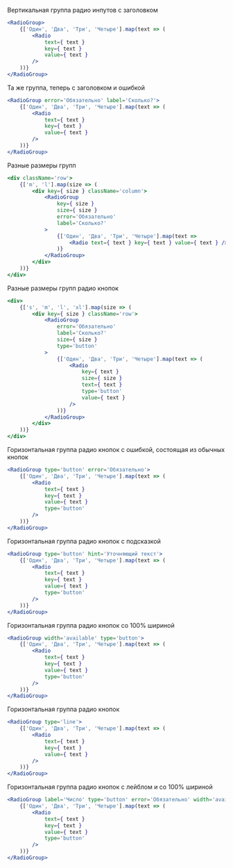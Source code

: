 Вертикальная группа радио инпутов с заголовком
```jsx
<RadioGroup>
    {['Один', 'Два', 'Три', 'Четыре'].map(text => (
        <Radio
            text={ text }
            key={ text }
            value={ text }
        />
    ))}
</RadioGroup>
```

Та же группа, теперь с заголовком и ошибкой
```jsx
<RadioGroup error='Обязательно' label='Сколько?'>
    {['Один', 'Два', 'Три', 'Четыре'].map(text => (
        <Radio
            text={ text }
            key={ text }
            value={ text }
        />
    ))}
</RadioGroup>
```

Разные размеры групп
```jsx
<div className='row'>
    {['m', 'l'].map(size => (
        <div key={ size } className='column'>
            <RadioGroup
                key={ size }
                size={ size }
                error='Обязательно'
                label='Сколько?'
            >
                {['Один', 'Два', 'Три', 'Четыре'].map(text =>
                    <Radio text={ text } key={ text } value={ text } />
                )}
            </RadioGroup>
        </div>
    ))}
</div>
```

Разные размеры групп радио кнопок
```jsx
<div>
    {['s', 'm', 'l', 'xl'].map(size => (
        <div key={ size } className='row'>
            <RadioGroup
                error='Обязательно'
                label='Сколько?'
                size={ size }
                type='button'
            >
                {['Один', 'Два', 'Три', 'Четыре'].map(text => (
                    <Radio
                        key={ text }
                        size={ size }
                        text={ text }
                        type='button'
                        value={ text }
                    />
                ))}
            </RadioGroup>
        </div>
    ))}
</div>
```

Горизонтальная группа радио кнопок с ошибкой, состоящая из обычных кнопок
```jsx
<RadioGroup type='button' error='Обязательно'>
    {['Один', 'Два', 'Три', 'Четыре'].map(text => (
        <Radio
            text={ text }
            key={ text }
            value={ text }
            type='button'
        />
    ))}
</RadioGroup>
```

Горизонтальная группа радио кнопок с подсказкой
```jsx
<RadioGroup type='button' hint='Уточняющий текст'>
    {['Один', 'Два', 'Три', 'Четыре'].map(text => (
        <Radio
            text={ text }
            key={ text }
            value={ text }
            type='button'
        />
    ))}
</RadioGroup>
```

Горизонтальная группа радио кнопок со 100% шириной
```jsx
<RadioGroup width='available' type='button'>
    {['Один', 'Два', 'Три', 'Четыре'].map(text => (
        <Radio
            text={ text }
            key={ text }
            value={ text }
            type='button'
        />
    ))}
</RadioGroup>
```

Горизонтальная группа радио кнопок
```jsx
<RadioGroup type='line'>
    {['Один', 'Два', 'Три', 'Четыре'].map(text => (
        <Radio
            text={ text }
            key={ text }
            value={ text }
        />
    ))}
</RadioGroup>
```

Горизонтальная группа радио кнопок с лейблом и со 100% шириной

```jsx
<RadioGroup label='Число' type='button' error='Обязательно' width='available'>
    {['Один', 'Два', 'Три', 'Четыре'].map(text => (
        <Radio
            text={ text }
            key={ text }
            value={ text }
            type='button'
        />
    ))}
</RadioGroup>
```
